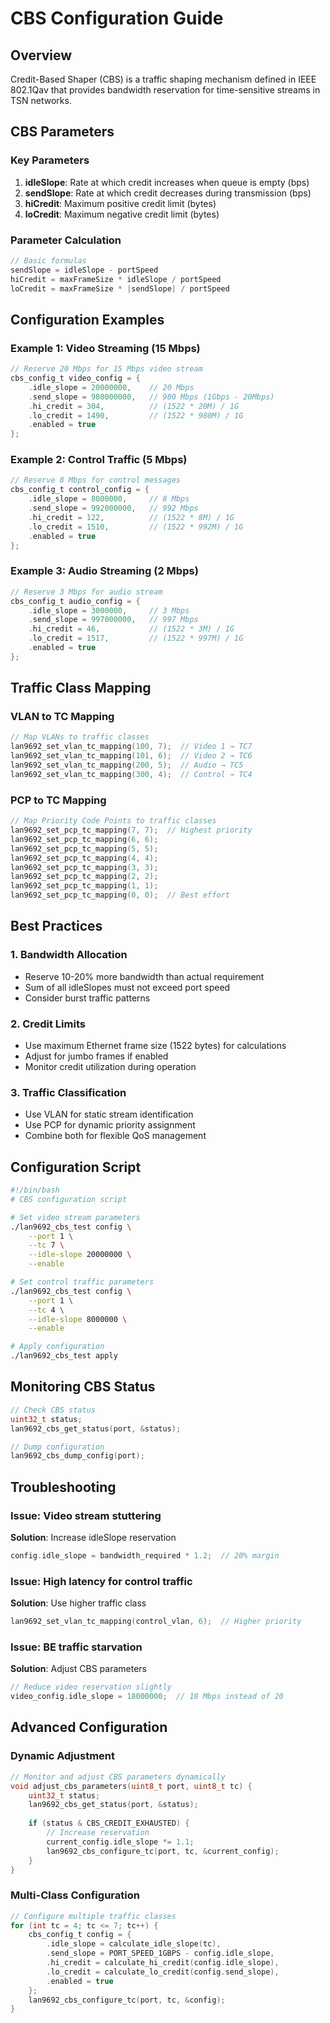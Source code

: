 # CBS Configuration Guide

## Overview

Credit-Based Shaper (CBS) is a traffic shaping mechanism defined in IEEE 802.1Qav that provides bandwidth reservation for time-sensitive streams in TSN networks.

## CBS Parameters

### Key Parameters

1. **idleSlope**: Rate at which credit increases when queue is empty (bps)
2. **sendSlope**: Rate at which credit decreases during transmission (bps)
3. **hiCredit**: Maximum positive credit limit (bytes)
4. **loCredit**: Maximum negative credit limit (bytes)

### Parameter Calculation

```c
// Basic formulas
sendSlope = idleSlope - portSpeed
hiCredit = maxFrameSize * idleSlope / portSpeed
loCredit = maxFrameSize * |sendSlope| / portSpeed
```

## Configuration Examples

### Example 1: Video Streaming (15 Mbps)

```c
// Reserve 20 Mbps for 15 Mbps video stream
cbs_config_t video_config = {
    .idle_slope = 20000000,    // 20 Mbps
    .send_slope = 980000000,   // 980 Mbps (1Gbps - 20Mbps)
    .hi_credit = 304,          // (1522 * 20M) / 1G
    .lo_credit = 1490,         // (1522 * 980M) / 1G
    .enabled = true
};
```

### Example 2: Control Traffic (5 Mbps)

```c
// Reserve 8 Mbps for control messages
cbs_config_t control_config = {
    .idle_slope = 8000000,     // 8 Mbps
    .send_slope = 992000000,   // 992 Mbps
    .hi_credit = 122,          // (1522 * 8M) / 1G
    .lo_credit = 1510,         // (1522 * 992M) / 1G
    .enabled = true
};
```

### Example 3: Audio Streaming (2 Mbps)

```c
// Reserve 3 Mbps for audio stream
cbs_config_t audio_config = {
    .idle_slope = 3000000,     // 3 Mbps
    .send_slope = 997000000,   // 997 Mbps
    .hi_credit = 46,           // (1522 * 3M) / 1G
    .lo_credit = 1517,         // (1522 * 997M) / 1G
    .enabled = true
};
```

## Traffic Class Mapping

### VLAN to TC Mapping

```c
// Map VLANs to traffic classes
lan9692_set_vlan_tc_mapping(100, 7);  // Video 1 → TC7
lan9692_set_vlan_tc_mapping(101, 6);  // Video 2 → TC6
lan9692_set_vlan_tc_mapping(200, 5);  // Audio → TC5
lan9692_set_vlan_tc_mapping(300, 4);  // Control → TC4
```

### PCP to TC Mapping

```c
// Map Priority Code Points to traffic classes
lan9692_set_pcp_tc_mapping(7, 7);  // Highest priority
lan9692_set_pcp_tc_mapping(6, 6);
lan9692_set_pcp_tc_mapping(5, 5);
lan9692_set_pcp_tc_mapping(4, 4);
lan9692_set_pcp_tc_mapping(3, 3);
lan9692_set_pcp_tc_mapping(2, 2);
lan9692_set_pcp_tc_mapping(1, 1);
lan9692_set_pcp_tc_mapping(0, 0);  // Best effort
```

## Best Practices

### 1. Bandwidth Allocation

- Reserve 10-20% more bandwidth than actual requirement
- Sum of all idleSlopes must not exceed port speed
- Consider burst traffic patterns

### 2. Credit Limits

- Use maximum Ethernet frame size (1522 bytes) for calculations
- Adjust for jumbo frames if enabled
- Monitor credit utilization during operation

### 3. Traffic Classification

- Use VLAN for static stream identification
- Use PCP for dynamic priority assignment
- Combine both for flexible QoS management

## Configuration Script

```bash
#!/bin/bash
# CBS configuration script

# Set video stream parameters
./lan9692_cbs_test config \
    --port 1 \
    --tc 7 \
    --idle-slope 20000000 \
    --enable

# Set control traffic parameters
./lan9692_cbs_test config \
    --port 1 \
    --tc 4 \
    --idle-slope 8000000 \
    --enable

# Apply configuration
./lan9692_cbs_test apply
```

## Monitoring CBS Status

```c
// Check CBS status
uint32_t status;
lan9692_cbs_get_status(port, &status);

// Dump configuration
lan9692_cbs_dump_config(port);
```

## Troubleshooting

### Issue: Video stream stuttering

**Solution**: Increase idleSlope reservation
```c
config.idle_slope = bandwidth_required * 1.2;  // 20% margin
```

### Issue: High latency for control traffic

**Solution**: Use higher traffic class
```c
lan9692_set_vlan_tc_mapping(control_vlan, 6);  // Higher priority
```

### Issue: BE traffic starvation

**Solution**: Adjust CBS parameters
```c
// Reduce video reservation slightly
video_config.idle_slope = 18000000;  // 18 Mbps instead of 20
```

## Advanced Configuration

### Dynamic Adjustment

```c
// Monitor and adjust CBS parameters dynamically
void adjust_cbs_parameters(uint8_t port, uint8_t tc) {
    uint32_t status;
    lan9692_cbs_get_status(port, &status);
    
    if (status & CBS_CREDIT_EXHAUSTED) {
        // Increase reservation
        current_config.idle_slope *= 1.1;
        lan9692_cbs_configure_tc(port, tc, &current_config);
    }
}
```

### Multi-Class Configuration

```c
// Configure multiple traffic classes
for (int tc = 4; tc <= 7; tc++) {
    cbs_config_t config = {
        .idle_slope = calculate_idle_slope(tc),
        .send_slope = PORT_SPEED_1GBPS - config.idle_slope,
        .hi_credit = calculate_hi_credit(config.idle_slope),
        .lo_credit = calculate_lo_credit(config.send_slope),
        .enabled = true
    };
    lan9692_cbs_configure_tc(port, tc, &config);
}
```